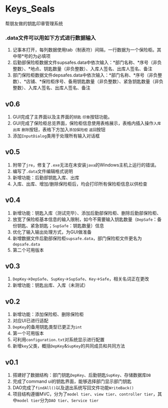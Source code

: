 # Keys_Seals
帮朋友做的钥匙印章管理系统

### .data文件可以用如下方式进行数据输入
1. 记事本打开，每列数据使用tab（制表符）间隔，一行数据为一个保险柜。其中带*号的为必填项
2. 后勤部保险柜数据文件supsafes.data中依次输入：*部门名称、*序号（非负整数）、*地点、钥匙数量（非负整数）、入库人签名、出库人签名、备注
3. 部门保险柜数据文件depsafes.data中依次输入：*部门名称、*序号（非负整数）、*店铺、*保险柜序号、备用钥匙数量（非负整数）、紧急钥匙数量（非负整数）、入库人签名、出库人签名、备注

## v0.6
1. GUI完成了主界面以及主界面的`钥匙` `印章`按钮功能。
2. GUI完成了保险柜总览界面，保险柜信息使用表格展示，表格内插入操作`入库` `出库` `删除`按钮，表格下方加入`添加保险柜` `返回`按钮
3. 添加`InputDialog`类用于处理所有输入对话框

## v0.5
1. 附带了`jre`，修复了`.exe`无法在未安装`java`的Windows主机上运行的错误。
2. 编写了`.data`文件编辑格式说明
3. 新增功能：后勤部钥匙入库、出库
4. 入库、出库、增加/删除保险柜后，均会打印所有保险柜信息以供检查

## v0.4
1. 新增功能：钥匙入库（测试完毕）、添加后勤部保险柜、删除后勤部保险柜、
2. 放宽了保险柜基本信息的输入限制，如今不需要输入钥匙数量（`DepSafe`：备份钥匙、紧急钥匙；`SupSafe`：钥匙数量）信息
3. 优化了输入输出处理方式，为GUI做准备
4. 新增数据文件后勤部保险柜`supsafe.data`，部门保险柜文件更名为`depsafe.data`
5. 第二个可用版本

## v0.3
1. `DepKey`->`DepSafe`、`SupKey`->`SupSafe`、`Key`->`Safe`，相关名词正在更改
2. 新增功能：钥匙出库、入库（未测试）

## v0.2
1. 新增功能：添加保险柜、删除保险柜
2. 对应UI已进行适配
3. `DepKey`的备用钥匙类型已更正为`int`
4. 第一个可用版本
5. 可利用`configuration.txt`对系统显示进行配置
6. 新增`key`父类，概括`DepKey`&`SupKey`的共同成员和共同方法
 
## v0.1
1. 搭建好了数据结构：部门钥匙`DepKey`、后勤钥匙`SupKey`、存储数据库`DB`  
2. 完成了command ui的钥匙界面，能够选择部门显示部门钥匙  
3. DAO完成了`findAll()`以及退出系统写回文件功能`WriteBack()`  
4. 项目结构遵循MVC，分为了`model tier`、`view tier`、`controller tier`，其中`model tier`分为`DAO tier`、`Service tier`    
